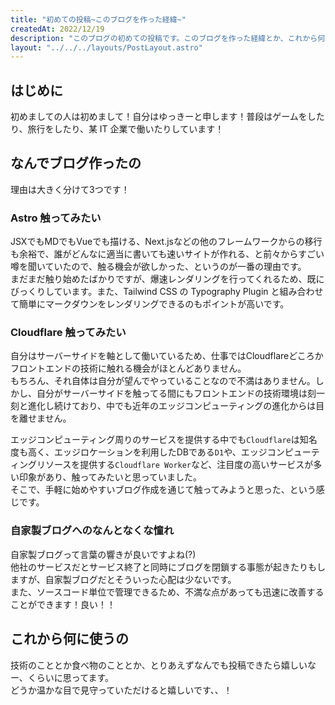 ```yaml
---
title: "初めての投稿~このブログを作った経緯~"
createdAt: 2022/12/19
description: "このブログの初めての投稿です。このブログを作った経緯とか、これから何に使うのかとかについて説明しています。今後ともよろしくお願いします。"
layout: "../../../layouts/PostLayout.astro"
---
```


## はじめに

初めましての人は初めまして！自分はゆっきーと申します！普段はゲームをしたり、旅行をしたり、某 IT 企業で働いたりしています！

## なんでブログ作ったの

理由は大きく分けて3つです！

### Astro 触ってみたい

JSXでもMDでもVueでも描ける、Next.jsなどの他のフレームワークからの移行も余裕で、誰がどんなに適当に書いても速いサイトが作れる、と前々からすごい噂を聞いていたので、触る機会が欲しかった、というのが一番の理由です。  
まだまだ触り始めたばかりですが、爆速レンダリングを行ってくれるため、既にびっくりしています。また、Tailwind CSS の Typography Plugin と組み合わせて簡単にマークダウンをレンダリングできるのもポイントが高いです。

### Cloudflare 触ってみたい

自分はサーバーサイドを軸として働いているため、仕事ではCloudflareどころかフロントエンドの技術に触れる機会がほとんどありません。  
もちろん、それ自体は自分が望んでやっていることなので不満はありません。しかし、自分がサーバーサイドを触ってる間にもフロントエンドの技術環境は刻一刻と進化し続けており、中でも近年のエッジコンピューティングの進化からは目を離せません。

エッジコンピューティング周りのサービスを提供する中でも`Cloudflare`は知名度も高く、エッジロケーションを利用したDBである`D1`や、エッジコンピューティングリソースを提供する`Cloudflare Worker`など、注目度の高いサービスが多い印象があり、触ってみたいと思っていました。  
そこで、手軽に始めやすいブログ作成を通じて触ってみようと思った、という感じです。

### 自家製ブログへのなんとなくな憧れ

自家製ブログって言葉の響きが良いですよね(?)  
他社のサービスだとサービス終了と同時にブログを閉鎖する事態が起きたりもしますが、自家製ブログだとそういった心配は少ないです。  
また、ソースコード単位で管理できるため、不満な点があっても迅速に改善することができます！良い！！

## これから何に使うの

技術のこととか食べ物のこととか、とりあえずなんでも投稿できたら嬉しいなー、くらいに思ってます。  
どうか温かな目で見守っていただけると嬉しいです、、！
